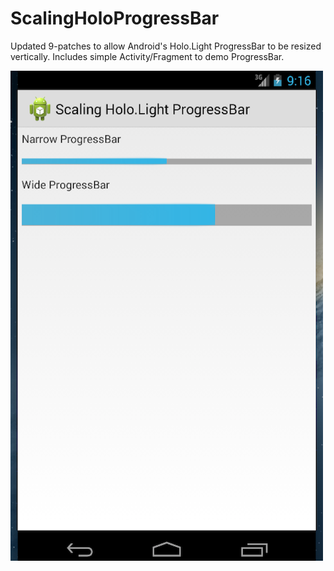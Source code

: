 ScalingHoloProgressBar
======================

Updated 9-patches to allow Android's Holo.Light ProgressBar to be resized vertically.
Includes simple Activity/Fragment to demo ProgressBar.

<img src="sample.png" alt="Drawing" style="width: 500px;"/>
